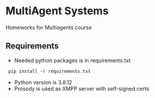 # MultiAgent Systems

Homeworks for Multiagents course 

## Requirements 

* Needed python packages is in requirements.txt
```
 pip install -r requirements.txt
```
* Python version is $3.8.12$
* Prosody is used as XMPP server with self-signed certs
 
 



